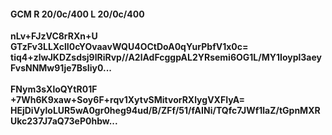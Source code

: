 #### GCM R 20/0c/400 L 20/0c/400
**nLv+FJzVC8rRXn+U**<br/>**GTzFv3LLXclI0cYOvaavWQU4OCtDoA0qYurPbfV1x0c=**<br/>**tiq4+zlwJKDZsdsj9lRiRvp//A2lAdFcggpAL2YRsemi6OG1L/MY1Ioypl3aeyFvsNNMw91je7BsIiy0...**<br/><br/>
**FNym3sXloQYtR01F**<br/>**+7Wh6K9xaw+Soy6F+rqv1XytvSMitvorRXlygVXFIyA=**<br/>**HEjDiVyloLUR5wA0gr0heg94ud/B/ZFf/51/fAINi/TQfc7JWf1laZ/tGpnMXRUkc237J7aQ73eP0hbw...**